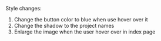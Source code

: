 Style changes:
1. Change the button color to blue when use hover over it
2. Change the shadow to the project names
3. Enlarge the image when the user hover over in index page